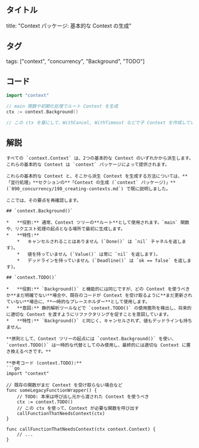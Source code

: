 ## タイトル
title: "Context パッケージ: 基本的な Context の生成"

## タグ
tags: ["context", "concurrency", "Background", "TODO"]

## コード
```go
import "context"

// main 関数や初期化処理でルート Context を生成
ctx := context.Background()

// この ctx を基にして、WithCancel, WithTimeout などで子 Context を作成していく
```

## 解説
```text
すべての `context.Context` は、2つの基本的な Context のいずれかから派生します。これらの基本的な Context は `context` パッケージによって提供されます。

これらの基本的な Context と、そこから派生 Context を生成する方法については、**「並行処理」**セクションの**「Context の生成 (`context` パッケージ)」** (`090_concurrency/190_creating-contexts.md`) で既に説明しました。

ここでは、その要点を再確認します。

## `context.Background()`

*   **役割:** 通常、Context ツリーの**ルート**として使用されます。`main` 関数や、リクエスト処理の起点となる場所で最初に生成します。
*   **特性:**
    *   キャンセルされることはありません (`Done()` は `nil` チャネルを返します)。
    *   値を持っていません (`Value()` は常に `nil` を返します)。
    *   デッドラインを持っていません (`Deadline()` は `ok == false` を返します)。

## `context.TODO()`

*   **役割:** `Background()` と機能的には同じですが、どの Context を使うべきか**まだ明確でない**場合や、既存のコードが Context を受け取るように**まだ更新されていない**場合に、**一時的なプレースホルダー**として使用します。
*   **意図:** 静的解析ツールなどで `context.TODO()` の使用箇所を検出し、将来的に適切な Context を渡すようにリファクタリングを促すことを意図しています。
*   **特性:** `Background()` と同じく、キャンセルされず、値もデッドラインも持ちません。

**原則として、Context ツリーの起点には `context.Background()` を使い、`context.TODO()` は一時的な代替としてのみ使用し、最終的には適切な Context に置き換えるべきです。**

**参考コード (context.TODO):**
```go
import "context"

// 既存の関数がまだ Context を受け取らない場合など
func someLegacyFunctionWrapper() {
    // TODO: 本来は呼び出し元から渡された Context を使うべき
    ctx := context.TODO()
    // この ctx を使って、Context が必要な関数を呼び出す
    callFunctionThatNeedsContext(ctx)
}

func callFunctionThatNeedsContext(ctx context.Context) {
    // ...
}
```